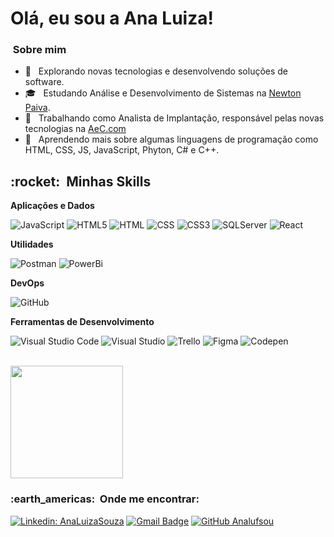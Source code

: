 # Olá, eu sou a Ana Luiza!

<h3> &nbsp;Sobre mim </h3>

- 🤔 &nbsp; Explorando novas tecnologias e desenvolvendo soluções de software.
- 🎓 &nbsp; Estudando Análise e Desenvolvimento de Sistemas na <a href="https://home.newtonpaiva.br/?gclid=Cj0KCQjwvr6EBhDOARIsAPpqUPE0LjIbSdIPuYIkIFHN8oj49v1AwZRFGbkLm1joCM_xLBxGopGGZ6AaAh0hEALw_wcB">Newton Paiva</a>.
- 💼 &nbsp; Trabalhando como Analista de Implantação, responsável pelas novas tecnologias na <a href="https://www.aec.com.br/">AeC.com</a>
- 🌱 &nbsp; Aprendendo mais sobre algumas linguagens de programação como HTML, CSS, JS, JavaScript, Phyton, C# e C++.

<h2> :rocket: &nbsp;Minhas Skills </h2>

**Aplicações e Dados**

  ![JavaScript](https://img.shields.io/badge/JavaScript-F7DF1E?style=for-the-badge&logo=javascript&logoColor=black)
  ![HTML5](https://img.shields.io/badge/HTML5-E34F26?style=for-the-badge&logo=html5&logoColor=white)
  ![HTML](https://img.shields.io/badge/HTML-239120?style=for-the-badge&logo=html5&logoColor=white)
  ![CSS](https://img.shields.io/badge/CSS-239120?&style=for-the-badge&logo=css3&logoColor=white)
  ![CSS3](https://img.shields.io/badge/CSS3-1572B6?style=for-the-badge&logo=css3&logoColor=white)
  ![SQLServer](https://img.shields.io/badge/Microsoft%20SQL%20Sever-CC2927?style=for-the-badge&logo=microsoft%20sql%20server&logoColor=white)
  ![React](https://img.shields.io/badge/React-20232A?style=for-the-badge&logo=react&logoColor=61DAFB)


**Utilidades**

  ![Postman](https://img.shields.io/badge/Postman-FF6C37?style=for-the-badge&logo=Postman&logoColor=white)
  ![PowerBi](https://img.shields.io/badge/PowerBI-F2C811?style=for-the-badge&logo=Power%20BI&logoColor=white)


**DevOps**

  ![GitHub](https://img.shields.io/badge/GitHub-100000?style=for-the-badge&logo=github&logoColor=white)
  

**Ferramentas de Desenvolvimento**

  ![Visual Studio Code](https://img.shields.io/badge/Visual_Studio_Code-0078D4?style=for-the-badge&logo=visual%20studio%20code&logoColor=white)
  ![Visual Studio](https://img.shields.io/badge/Visual_Studio_2019-5C2D91?style=for-the-badge&logo=visual%20studio&logoColor=white)
  ![Trello](https://img.shields.io/badge/Trello-000000?style=for-the-badge&logo=trello&logoColor=white)
  ![Figma](https://img.shields.io/badge/Figma-F24E1E?style=for-the-badge&logo=figma&logoColor=white)
  ![Codepen](https://img.shields.io/badge/Codepen-000000?style=for-the-badge&logo=codepen&logoColor=white)


<br/>

<a href="https://github.com/Analufsou">
  <img height="180em" src="https://github-readme-stats.vercel.app/api?username=Analufsou&theme=dracula&show_icons=true" />
</a>

<br/>

<h3> :earth_americas: &nbsp;Onde me encontrar: </h3> 

[![Linkedin: AnaLuizaSouza](https://img.shields.io/badge/-AnaLuizaSouza-blue?style=flat-square&logo=Linkedin&logoColor=white&link=https://github.com/Analufsou)](https://github.com/Analufsou)
[![Gmail Badge](https://img.shields.io/badge/-analufsou@email.com-006bed?style=flat-square&logo=Gmail&logoColor=white&link=mailto:SEU-EMAIL)](mailto:analufsou@gmail.com)
[![GitHub Analufsou]( https://img.shields.io/github/followers/Analufsou?label=follow&style=social)](https://github.com/Analufsou)
